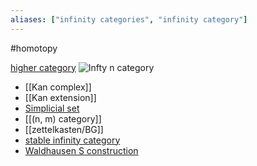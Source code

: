 ```yaml
---
aliases: ["infinity categories", "infinity category"]
---
```


#homotopy 

[higher category](higher%20category)
![Infty n category](figures/image_2021-03-25-00-42-39.png)

- [[Kan complex]]
- [[Kan extension]]
- [Simplicial set](Simplicial%20set)
- [[(n, m) category]]
- [[zettelkasten/BG]]
- [stable infinity category](stable%20infinity%20category)
- [Waldhausen S construction](Waldhausen%20S%20construction)
